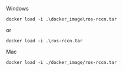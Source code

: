 Windows
```
docker load -i .\docker_image\ros-rccn.tar
```

or 

```
docker load -i .\ros-rccn.tar
```


Mac
```
docker load -i ./docker_image/ros-rccn.tar
```